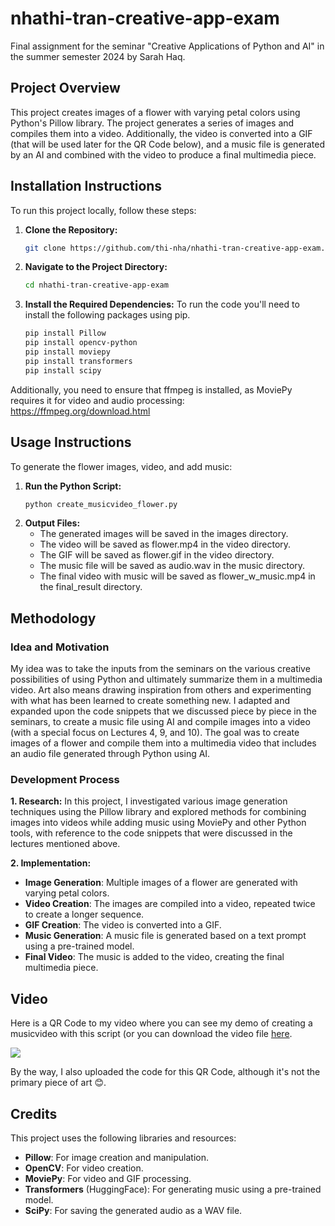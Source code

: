 # **nhathi-tran-creative-app-exam**
Final assignment for the seminar "Creative Applications of Python and AI" in the summer semester 2024 by Sarah Haq.

## **Project Overview**
This project creates images of a flower with varying petal colors using Python's Pillow library. The project generates a series of images and compiles them into a video. Additionally, the video is converted into a GIF (that will be used later for the QR Code below), and a music file is generated by an AI and combined with the video to produce a final multimedia piece.

## **Installation Instructions**
To run this project locally, follow these steps:

1. **Clone the Repository:**
      ```bash
      git clone https://github.com/thi-nha/nhathi-tran-creative-app-exam.git

2. **Navigate to the Project Directory:**
      ```bash
      cd nhathi-tran-creative-app-exam

3. **Install the Required Dependencies:**
   To run the code you'll need to install the following packages using pip.
      ```bash
      pip install Pillow
      pip install opencv-python
      pip install moviepy
      pip install transformers
      pip install scipy   

Additionally, you need to ensure that ffmpeg is installed, as MoviePy requires it for video and audio processing: https://ffmpeg.org/download.html
   

## **Usage Instructions**
To generate the flower images, video, and add music:

1. **Run the Python Script:**
   ```bash
   python create_musicvideo_flower.py

2. **Output Files:**
   - The generated images will be saved in the images directory.
   - The video will be saved as flower.mp4 in the video directory.
   - The GIF will be saved as flower.gif in the video directory.
   - The music file will be saved as audio.wav in the music directory.
   - The final video with music will be saved as flower_w_music.mp4 in the final_result directory.

## **Methodology**
### **Idea and Motivation**
My idea was to take the inputs from the seminars on the various creative possibilities of using Python and ultimately summarize them in a multimedia video. Art also means drawing inspiration from others and experimenting with what has been learned to create something new.
I adapted and expanded upon the code snippets that we discussed piece by piece in the seminars, to create a music file using AI and compile images into a video (with a special focus on Lectures 4, 9, and 10).
The goal was to create images of a flower and compile them into a multimedia video that includes an audio file generated through Python using AI.


### **Development Process**
**1. Research:**
In this project, I investigated various image generation techniques using the Pillow library and explored methods for combining images into videos while adding music using MoviePy and other Python tools, with reference to the code snippets that were discussed in the lectures mentioned above.

**2. Implementation:**
- **Image Generation**: Multiple images of a flower are generated with varying petal colors.
- **Video Creation**: The images are compiled into a video, repeated twice to create a longer sequence.
- **GIF Creation**: The video is converted into a GIF.
- **Music Generation**: A music file is generated based on a text prompt using a pre-trained model.
- **Final Video**: The music is added to the video, creating the final multimedia piece.

## **Video**
Here is a QR Code to my video where you can see my demo of creating a musicvideo with this script (or you can download the video file [here](https://github.com/user-attachments/assets/467332fa-104e-462a-8cbc-cd27d035d06c](https://github.com/thi-nha/nhathi-tran-creative-app-exam/blob/main/Creating_a_musicvideo_w_Python.mp4)).


 ![](QR_to_myVideo.gif)



By the way, I also uploaded the code for this QR Code, although it's not the primary piece of art 😊.

## **Credits**
This project uses the following libraries and resources:
- **Pillow**: For image creation and manipulation.
- **OpenCV**: For video creation.
- **MoviePy**: For video and GIF processing.
- **Transformers** (HuggingFace): For generating music using a pre-trained model.
- **SciPy**: For saving the generated audio as a WAV file.
  
